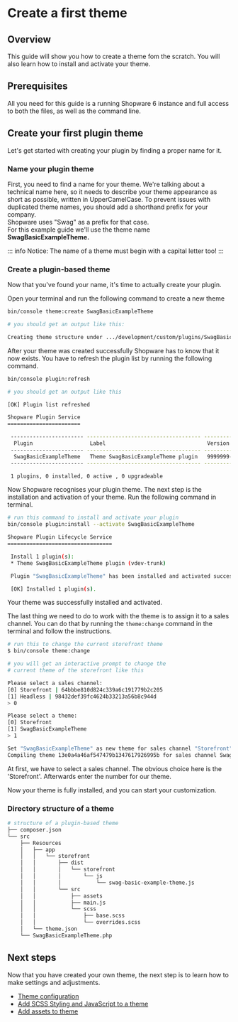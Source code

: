 # Create a first theme

## Overview

This guide will show you how to create a theme fom the scratch. You will also learn how to install and activate your theme.

## Prerequisites

All you need for this guide is a running Shopware 6 instance and full access to both the files, as well as the command line.

## Create your first plugin theme

Let's get started with creating your plugin by finding a proper name for it.

### Name your plugin theme

First, you need to find a name for your theme. We're talking about a technical name here, so it needs to describe your theme appearance as short as possible, written in UpperCamelCase. To prevent issues with duplicated theme names, you should add a shorthand prefix for your company.  
Shopware uses "Swag" as a prefix for that case.  
For this example guide we'll use the theme name **SwagBasicExampleTheme.**

::: info
Notice: The name of a theme must begin with a capital letter too!
:::

### Create a plugin-based theme

Now that you've found your name, it's time to actually create your plugin.

Open your terminal and run the following command to create a new theme

```sh
bin/console theme:create SwagBasicExampleTheme

# you should get an output like this:

Creating theme structure under .../development/custom/plugins/SwagBasicExampleTheme
```

After your theme was created successfully Shopware has to know that it now exists. You have to refresh the plugin list by running the following command.

```sh
bin/console plugin:refresh

# you should get an output like this

[OK] Plugin list refreshed                                                                              

Shopware Plugin Service
=======================

 ----------------------- ------------------------------------ ------------- ----------------- -------- ----------- -------- ------------- 
  Plugin                  Label                                Version       Upgrade version   Author   Installed   Active   Upgradeable  
 ----------------------- ------------------------------------ ------------- ----------------- -------- ----------- -------- ------------- 
  SwagBasicExampleTheme   Theme SwagBasicExampleTheme plugin   9999999-dev                              No          No       No           
 ----------------------- ------------------------------------ ------------- ----------------- -------- ----------- -------- ------------- 

 1 plugins, 0 installed, 0 active , 0 upgradeable
```

Now Shopware recognises your plugin theme. The next step is the installation and activation of your theme. Run the following command in terminal.

```sh
# run this command to install and activate your plugin
bin/console plugin:install --activate SwagBasicExampleTheme

Shopware Plugin Lifecycle Service
=================================

 Install 1 plugin(s):
 * Theme SwagBasicExampleTheme plugin (vdev-trunk)

 Plugin "SwagBasicExampleTheme" has been installed and activated successfully.

 [OK] Installed 1 plugin(s).
```

Your theme was successfully installed and activated.

The last thing we need to do to work with the theme is to assign it to a sales channel. You can do that by running the `theme:change` command in the terminal and follow the instructions.

```sh
# run this to change the current storefront theme
$ bin/console theme:change

# you will get an interactive prompt to change the 
# current theme of the storefront like this

Please select a sales channel:
[0] Storefront | 64bbbe810d824c339a6c191779b2c205
[1] Headless | 98432def39fc4624b33213a56b8c944d
> 0

Please select a theme:
[0] Storefront
[1] SwagBasicExampleTheme
> 1

Set "SwagBasicExampleTheme" as new theme for sales channel "Storefront"
Compiling theme 13e0a4a46af547479b1347617926995b for sales channel SwagBasicExampleTheme
```

At first, we have to select a sales channel. The obvious choice here is the 'Storefront'. Afterwards enter the number for our theme.

Now your theme is fully installed, and you can start your customization.

### Directory structure of a theme

```sh
# structure of a plugin-based theme
├── composer.json
└── src
    ├── Resources
    │   ├── app
    │   │   └── storefront
    │   │       ├── dist
    │   │       │   └── storefront
    │   │       │       └── js
    │   │       │           └── swag-basic-example-theme.js
    │   │       └── src
    │   │           ├── assets
    │   │           ├── main.js
    │   │           └── scss
    │   │               ├── base.scss
    │   │               └── overrides.scss
    │   └── theme.json
    └── SwagBasicExampleTheme.php
```

## Next steps

Now that you have created your own theme, the next step is to learn how to make settings and adjustments.

* [Theme configuration](theme-configuration)
* [Add SCSS Styling and JavaScript to a theme](add-css-js-to-theme)
* [Add assets to theme](add-assets-to-theme)
